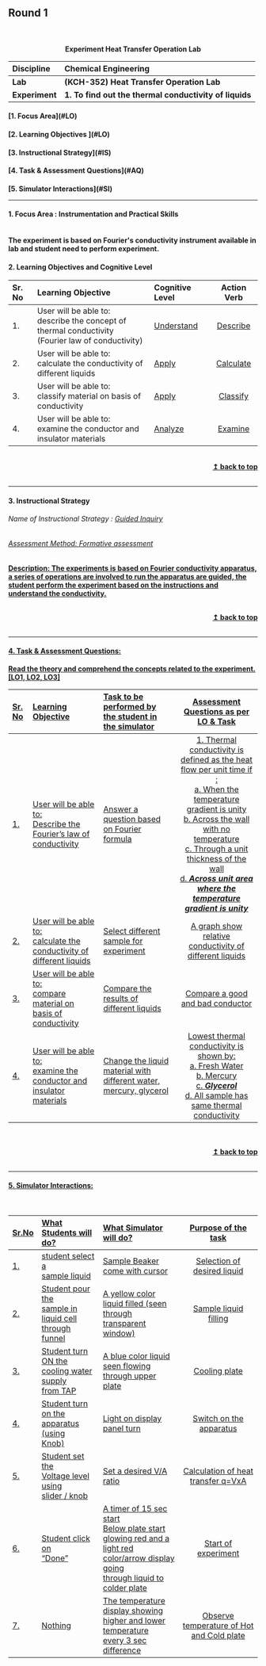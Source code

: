 ## Round 1
<p align="center">
<br>
<br>
<b> Experiment Heat Transfer Operation Lab  <a name="top"></a> <br>
</p>

<b>Discipline | <b>Chemical Engineering
:--|:--|
<b> Lab | <b> (KCH-352) Heat Transfer Operation Lab
<b> Experiment|     <b> 1. To find out the thermal conductivity of liquids


<h4> [1. Focus Area](#LO)
<h4> [2. Learning Objectives ](#LO)
<h4> [3. Instructional Strategy](#IS)
<h4> [4. Task & Assessment Questions](#AQ)
<h4> [5. Simulator Interactions](#SI)
<hr>

<a name="LO"></a>
#### 1. Focus Area : Instrumentation and Practical Skills
<br>The experiment is based on Fourier's conductivity instrument available in lab and student need to perform experiment.

#### 2. Learning Objectives and Cognitive Level


Sr. No |	Learning Objective	| Cognitive Level | Action Verb
:--|:--|:--|:-:
1.| User will be able to: <br>describe the concept of thermal conductivity <br>(Fourier law of conductivity) | [Understand](http://vlabs.iitb.ac.in/vlabs-dev/document.php) | [Describe](http://vlabs.iitb.ac.in/vlabs-dev/document.php)
2.| User will be able to: <br>calculate the conductivity of different liquids<br>| [Apply](http://vlabs.iitb.ac.in/vlabs-dev/document.php) | [Calculate](http://vlabs.iitb.ac.in/vlabs-dev/document.php)
3.| User will be able to: <br>classify material on basis of conductivity<br> | [Apply](http://vlabs.iitb.ac.in/vlabs-dev/document.php) | [Classify](http://vlabs.iitb.ac.in/vlabs-dev/document.php)
4.| User will be able to: <br>examine the conductor and insulator materials<br> | [Analyze](http://vlabs.iitb.ac.in/vlabs-dev/document.php) | [Examine](http://vlabs.iitb.ac.in/vlabs-dev/document.php)


<br/>
<div align="right">
    <b><a href="#top">↥ back to top</a></b>
</div>
<br/>
<hr>

<a name="IS"></a>
#### 3. Instructional Strategy
###### Name of Instructional Strategy  :    <u>  Guided Inquiry
###### Assessment Method: Formative assessment

<u> <b>Description: </b> The experiments is based on Fourier conductivity apparatus, a series of operations are involved to run the apparatus are guided, the student perform the experiment based on the instructions and understand the conductivity. </u>
<br>
<br/>
<div align="right">
    <b><a href="#top">↥ back to top</a></b>
</div>
<br/>
<hr>

<a name="AQ"></a>
#### 4. Task & Assessment Questions:

Read the theory and comprehend the concepts related to the experiment. [LO1, LO2, LO3]
<br>

Sr. No |	Learning Objective	| Task to be performed by <br> the student  in the simulator | Assessment Questions as per LO & Task
:--|:--|:--|:-:
1.| User will be able to: <br> Describe the Fourier’s law of conductivity | Answer a question based on Fourier formula| 1. Thermal conductivity is defined as the heat flow per unit time if :<br>a. When the temperature gradient is unity<br>b. Across the wall with no temperature<br>c. Through a unit thickness of the wall<br>d. <strong><em>Across unit area where the temperature gradient is unity</em></strong><br>
2.| User will be able to:<br> calculate the conductivity of different liquids |Select different sample for experiment  <br> |A graph show relative conductivity of different liquids <br>
3.| User will be able to:<br> compare material on basis of conductivity |Compare the results of different liquids  <br> |Compare a good and bad conductor <br>
4.| User will be able to:<br> examine the conductor and insulator materials |Change the liquid material with different water, mercury, glycerol  <br> |Lowest thermal conductivity is shown by: <br>a. Fresh Water <br>b. Mercury <br>c. <strong><em>**Glycerol**</em></strong> <br> d. All sample has same thermal conductivity<br>


 <br>
<br/>
<div align="right">
    <b><a href="#top">↥ back to top</a></b>
</div>
<br/>
<hr>

<a name="SI"></a>

#### 5. Simulator Interactions:
<br>

Sr.No | What Students will do? |	What Simulator will do?	| Purpose of the task
:--|:--|:--|:--:
1.| student select a <br> sample liquid| Sample Beaker come with cursor  |Selection of desired liquid
2.| Student pour the  <br> sample in liquid cell  <br> through funnel  |A yellow color liquid filled (seen  <br>through transparent window)  |Sample liquid filling
3.| Student turn ON the <br> cooling water supply <br>from TAP | A blue color liquid seen flowing  <br> through upper plate  |Cooling plate
4.|Student turn on the  <br> apparatus (using <br>Knob) | Light on display panel turn | Switch on the apparatus
5.|Student set the <br> Voltage level using <br>slider / knob | Set a desired V/A ratio| Calculation of heat transfer q=VxA
6.|Student click on <br> “Done” | A timer of 15 sec start <br>Below plate start glowing red and a <br>light red color/arrow display going <br>through liquid to colder plate | Start of experiment
7.|Nothing   | The temperature display showing <br>higher and lower temperature <br>every 3 sec difference | Observe <br>temperature of Hot <br>and Cold plate

